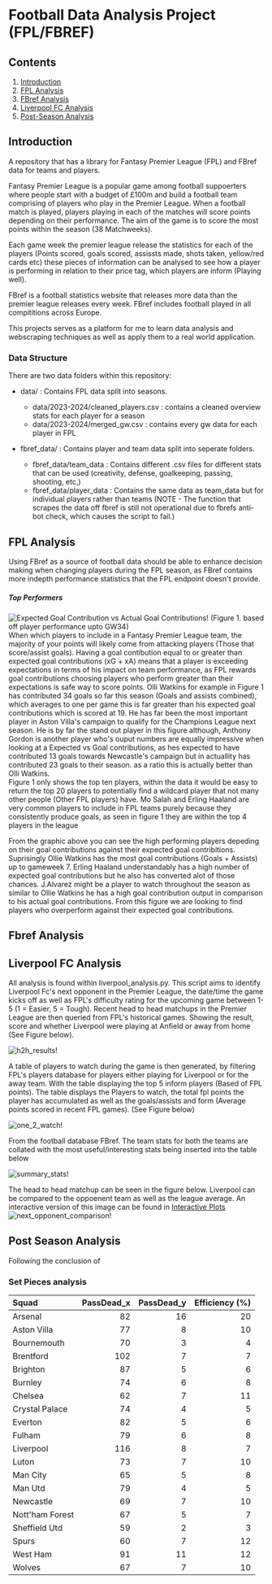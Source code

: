 # Football Data Analysis Project (FPL/FBREF)

## Contents

1) [Introduction](https://github.com/chowvb/FPL_analysis#introduction)
2) [FPL Analysis](https://github.com/chowvb/FPL_analysis#fpl-analysis)
3) [FBref Analysis](https://github.com/chowvb/FPL_analysis#fbref-analysis)
4) [Liverpool FC Analysis](https://github.com/chowvb/FPL_analysis#liverpool-fc-analysis)
5) [Post-Season Analysis](https://github.com/chowvb/FPL_analysis#post-season-analysis)


## Introduction
A repository that has a library for Fantasy Premier League (FPL) and FBref data for teams and players. 

Fantasy Premier League is a popular game among football suppoerters where people start with a budget of £100m and build a football team comprising of players who play in the Premier League. When a football match is played, players playing in each of the matches will score points depending on their performance. The aim of the game is to score the most points within the season (38 Matchweeks). 

Each game week the premier league release the statistics for each of the players (Points scored, goals scored, assissts made, shots taken, yellow/red cards etc) these pieces of information can be analysed to see how a player is performing in relation to their price tag, which players are inform (Playing well).

FBref is a football statistics website that releases more data than the premier league releases every week. FBref includes football played in all compititions across Europe.

This projects serves as a platform for me to learn data analysis and webscraping techniques as well as apply them to a real world application.
 

### Data Structure
There are two data folders within this repository:
- data/ : Contains FPL data split into seasons. 
  - data/2023-2024/cleaned_players.csv : contains a cleaned overview stats for each player for a season
  - data/2023-2024/merged_gw.csv : contains every gw data for each player in FPL

- fbref_data/ : Contains player and team data split into seperate folders.
  - fbref_data/team_data : Contains different .csv files for different stats that can be used (creativity, defense, goalkeeping, passing, shooting, etc,)
  - fbref_data/player_data : Contains the same data as team_data but for individual players rather than teams (NOTE - The function that scrapes the data off fbref is still not operational due to fbrefs anti-bot check, which causes the script to fail.)

## FPL Analysis 
Using FBref as a source of football data should be able to enhance decision making when changing players during the FPL season, as FBref contains more indepth performance statistics that the FPL endpoint doesn't provide.
##### Top Performers
![Expected Goal Contribution vs Actual Goal Contributions!](images/Attacking_Performance.png)
(Figure 1. based off player performance upto GW34)  
When which players to include in a Fantasy Premier League team, the majority of your points will likely come from attacking players (Those that score/assist goals). Having a goal contibution equal to or greater than expected goal contributions (xG + xA) means that a player is exceeding expectations in terms of his impact on team performance, as FPL rewards goal contributions choosing players who perform greater than their expectations is safe way to score points. Olli Watkins for example in Figure 1 has contributed 34 goals so far this season (Goals and assists combined), which averages to one per game this is far greater than his expected goal contributions which is scored at 19. He has far been the most important player in Aston Villa's campaign to qualify for the Champions League next season. He is by far the stand out player in this figure although, Anthony Gordon is another player who's ouput numbers are equally impressive when looking at a Expected vs Goal contributions, as hes expected to have contributed 13 goals towards Newcastle's campaign but in actuallity has contributed 23 goals to their season. as a ratio this is actually better than Olli Watkins.  
Figure 1 only shows the top ten players, within the data it would be easy to return the top 20 players to potentially find a wildcard player that not many other people (Other FPL players) have. Mo Salah and Erling Haaland are very common players to include in FPL teams purely because they consistently produce goals, as seen in figure 1 they are within the top 4 players in the league


From the graphic above you can see the high performing players depeding on their goal contributions against their expected goal contribitions. Suprisingly Ollie Watkins has the most goal contributions (Goals + Assists) up to gameweek 7. Erling Haaland understandably has a high number of expected goal contributions but he also has converted alot of those chances. J.Alvarez might be a player to watch throughout the season as similar to Ollie Watkins he has a high goal contribution output in comparison to his actual goal contributions. 
From this figure we are looking to find players who overperform against their expected goal contributions. 


## Fbref Analysis



## Liverpool FC Analysis
All analysis is found within liverpool_analysis.py. This script aims to identify Liverpool Fc's next opponent in the Premier League, the date/time the game kicks off as well as FPL's difficulty rating for the upcoming game between 1-5 (1 = Easier, 5 = Tough). 
Recent head to head matchups in the Premier League are then queried from FPL's historical games. Showing the result, score and whether Liverpool were playing at Anfield or away from home (See Figure below).   

![h2h_results!](images/h2h_results.png)

A table of players to watch during the game is then generated, by filtering FPL's players database for players either playing for Liverpool or for the away team. With the table displaying the top 5 inform players (Based of FPL points). The table displays the Players to watch, the total fpl points the player has accumulated as well as the goals/assists and form (Average points scored in recent FPL games). (See Figure below)  

![one_2_watch!](images/one_2_watch.png)

From the football database FBref. The team stats for both the teams are collated with the most useful/interesting stats being inserted into the table below  

![summary_stats!](images/summary_stats.png)

The head to head matchup can be seen in the figure below. Liverpool can be compared to the oppoenent team as well as the league average.
An interactive version of this image can be found in [Interactive Plots](interactive_plots/)
![next_opponent_comparison!](images/attacking_h2h_radar_chart.png)


## Post Season Analysis
Following the conclusion of 

### Set Pieces analysis
| Squad           |   PassDead_x |   PassDead_y |   Efficiency (%) |
|:----------------|-------------:|-------------:|-----------------:|
| Arsenal         |           82 |           16 |               20 |
| Aston Villa     |           77 |            8 |               10 |
| Bournemouth     |           70 |            3 |                4 |
| Brentford       |          102 |            7 |                7 |
| Brighton        |           87 |            5 |                6 |
| Burnley         |           74 |            6 |                8 |
| Chelsea         |           62 |            7 |               11 |
| Crystal Palace  |           74 |            4 |                5 |
| Everton         |           82 |            5 |                6 |
| Fulham          |           79 |            6 |                8 |
| Liverpool       |          116 |            8 |                7 |
| Luton           |           73 |            7 |               10 |
| Man City        |           65 |            5 |                8 |
| Man Utd         |           79 |            4 |                5 |
| Newcastle       |           69 |            7 |               10 |
| Nott'ham Forest |           67 |            5 |                7 |
| Sheffield Utd   |           59 |            2 |                3 |
| Spurs           |           60 |            7 |               12 |
| West Ham        |           91 |           11 |               12 |
| Wolves          |           67 |            7 |               10 |